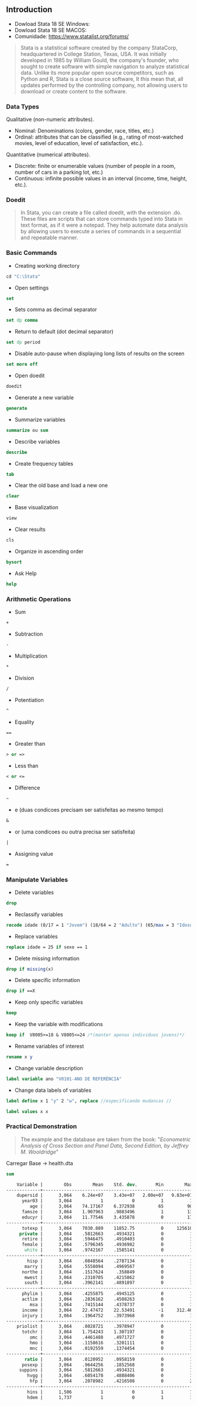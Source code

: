 ## Introduction
- Dowload Stata 18 SE Windows:
- Dowload Stata 18 SE MACOS: 
- Comunidade: https://www.statalist.org/forums/
  
> Stata is a statistical software created by the company StataCorp, headquartered in College Station, Texas, USA. It was initially developed in 1985 by William Gould, the company's founder, who sought to create software with simple navigation to analyze statistical data. Unlike its more popular open source competitors, such as Python and R, Stata is a close source software, It this mean that, all updates performed by the controlling company, not allowing users to download or create content to the software.

### Data Types
Qualitative (non-numeric attributes).
- Nominal: Denominations (colors, gender, race, titles, etc.)
- Ordinal: attributes that can be classified (e.g., rating of most-watched movies, level of education, level of satisfaction, etc.).

Quantitative (numerical attributes).
- Discrete: finite or enumerable values ​​(number of people in a room, number of cars in a parking lot, etc.)
- Continuous: infinite possible values ​​in an interval (income, time, height, etc.).

### Doedit
> In Stata, you can create a file called doedit, with the extension .do. These files are scripts that can store commands typed into Stata in text format, as if it were a notepad. They help automate data analysis by allowing users to execute a series of commands in a sequential and repeatable manner.

### Basic Commands

- Creating working directory
```stata
cd "C:\Stata"
```

- Open settings
```stata
set
```

- Sets comma as decimal separator
```stata
set dp comma
```

- Return to default (dot decimal separator)
```stata
set dp period
```

- Disable auto-pause when displaying long lists of results on the screen
```stata
set more off
```

- Open doedit
```stata
doedit
```

- Generate a new variable
```stata
generate
```

- Summarize variables
```stata
summarize ou sum
```

- Describe variables
```stata
describe
```

- Create frequency tables
```stata
tab
```

- Clear the old base and load a new one
```stata
clear
```

- Base visualization 
```stata
view 
```

- Clear results
```stata
cls
```

- Organize in ascending order
```stata
bysort
```

- Ask Help
```stata
help
```

### Arithmetic Operations
- Sum
```stata
+
```

- Subtraction
```stata
-
```

- Multiplication
```stata
*
```

- Division
```stata
/
```

- Potentiation
```stata
^
```

- Equality
```stata
==
```

- Greater than
```stata
> or =>
```

- Less than
```stata
< or <=
```

- Difference 
```stata
~
```

- e (duas condicoes precisam ser satisfeitas ao mesmo tempo)
```stata
&
```

- or (uma condicoes ou outra precisa ser satisfeita)
```stata
|
```

- Assigning value
```stata
=
```

### Manipulate Variables 
- Delete variables
```stata
drop
```

- Reclassify variables
```stata
recode idade (0/17 = 1 "Jovem") (18/64 = 2 "Adulto") (65/max = 3 "Idoso")
```
- Replace variables
```stata
replace idade = 25 if sexo == 1
```

- Delete missing information
```stata
drop if missing(x)
```

- Delete specific information
```stata
drop if ==X
```

- Keep only specific variables
```stata
keep
```

- Keep the variable with modifications
```stata
keep if  V8005>=18 & V8005<=24 /*(manter apenas individuos jovens)*/
```

- Rename variables of interest
```stata
rename x y
```

- Change variable description
```stata
label variable ano "V0101-ANO DE REFERÊNCIA"
```

- Change data labels of variables
```stata
label define x 1 "y" 2 "w", replace //especificando mudancas //
```
```stata
label values x x 
```

### Practical Demonstration
> The example and the database are taken from the book: "*Econometric Analysis of Cross Section and Panel Data, Second Edition, by Jeffrey M. Wooldridge*"

Carregar Base -> health.dta

```Stata
sum
```

```Stata
    Variable |        Obs        Mean    Std. dev.       Min        Max
-------------+---------------------------------------------------------
    dupersid |      3,064    6.24e+07    3.43e+07   2.00e+07   9.83e+07
      year03 |      3,064           1           0          1          1
         age |      3,064    74.17167    6.372938         65         90
      famsze |      3,064    1.907963    .9883496          1         13
      educyr |      3,064    11.77546    3.435878          0         17
-------------+---------------------------------------------------------
      totexp |      3,064    7030.889    11852.75          0     125610
     private |      3,064    .5812663    .4934321          0          1
      retire |      3,064    .5946475    .4910403          0          1
      female |      3,064    .5796345    .4936982          0          1
       white |      3,064    .9742167    .1585141          0          1
-------------+---------------------------------------------------------
        hisp |      3,064    .0848564    .2787134          0          1
       marry |      3,064    .5558094    .4969567          0          1
      northe |      3,064    .1517624     .358849          0          1
       mwest |      3,064    .2310705    .4215862          0          1
       south |      3,064    .3962141    .4891897          0          1
-------------+---------------------------------------------------------
      phylim |      3,064    .4255875    .4945125          0          1
      actlim |      3,064    .2836162    .4508263          0          1
         msa |      3,064    .7415144    .4378737          0          1
      income |      3,064    22.47472    22.53491         -1     312.46
      injury |      3,064    .1964752    .3973968          0          1
-------------+---------------------------------------------------------
    priolist |      3,064    .8028721    .3978947          0          1
      totchr |      3,064    1.754243    1.307197          0          7
         omc |      3,064    .4461488    .4971727          0          1
         hmo |      3,064    .1158616    .3201111          0          1
         mnc |      3,064    .0192559    .1374454          0          1
-------------+---------------------------------------------------------
       ratio |      3,064    .0120952    .0958159          0          1
      posexp |      3,064    .9644256    .1852568          0          1
     suppins |      3,064    .5812663    .4934321          0          1
        hvgg |      3,064    .6054178    .4888406          0          1
         hfp |      3,064    .2078982    .4216508          0          2
-------------+---------------------------------------------------------
        hins |      1,506           1           0          1          1
        hdem |      1,737           1           0          1          1
```


















